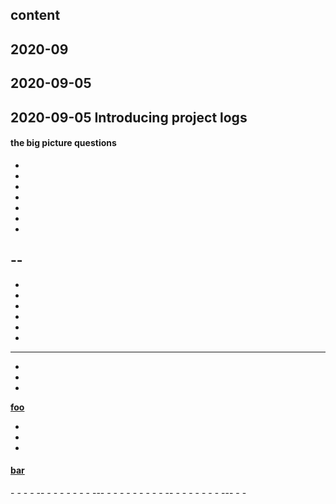 
## content

## 2020-09

## 2020-09-05

## 2020-09-05 Introducing project logs

#### the big picture questions

-
-
-
-
-
-
-
--
-
-
-
-
-
-
-
---
-
-
-

<a name="foo" href="#foo"><strong>foo</strong></a>

-
-
-

<a name="xyz" href="#xyz">
<div><h4>bar</h4></div>
</a>
-
-
-
-
--
-
-
-
-
-
-
-
---
-
-
-
-
-
-
-
-
-
--
-
-
-
-
-
-
-
---
-
-
